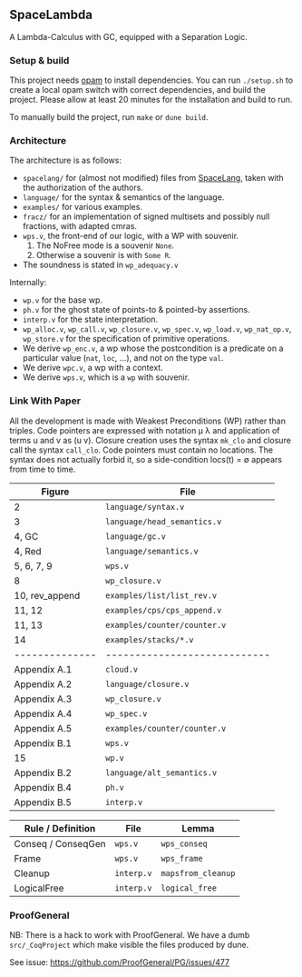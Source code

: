## SpaceLambda

A Lambda-Calculus with GC, equipped with a Separation Logic.

### Setup & build

This project needs [opam](https://opam.ocaml.org/doc/Install.html) to install dependencies.
You can run `./setup.sh` to create a local opam switch with correct
dependencies, and build the project.
Please allow at least 20 minutes for the installation and build to
run.

To manually build the project, run `make` or `dune build`.

### Architecture

The architecture is as follows:

* `spacelang/` for (almost not modified) files from
  [SpaceLang](https://gitlab.inria.fr/fpottier/diamonds/), taken with
  the authorization of the authors.
* `language/` for the syntax & semantics of the language.
* `examples/` for various examples.
* `fracz/` for an implementation of signed multisets and possibly
  null fractions, with adapted cmras.
* `wps.v`, the front-end of our logic, with a WP with souvenir.
  1. The NoFree mode is a souvenir `None`.
  2. Otherwise a souvenir is with `Some R`.
* The soundness is stated in `wp_adequacy.v`

Internally:
* `wp.v` for the base wp.
* `ph.v` for the ghost state of points-to & pointed-by assertions.
* `interp.v` for the state interpretation.
* `wp_alloc.v`, `wp_call.v`, `wp_closure.v`, `wp_spec.v`, `wp_load.v`,
  `wp_nat_op.v`, `wp_store.v` for the specification of
  primitive operations.
* We derive `wp_enc.v`, a wp whose the postcondition is a predicate
  on a particular value (`nat`, `loc`, ...), and not on the type
  `val`.
* We derive `wpc.v`, a wp with a context.
* We derive `wps.v`, which is a `wp` with souvenir.

### Link With Paper

All the development is made with Weakest Preconditions (WP) rather
than triples.
Code pointers are expressed with notation µ λ and application of terms
u and v as (u v).
Closure creation uses the syntax `mk_clo` and closure call the syntax
`call_clo`.
Code pointers must contain no locations. The syntax does not actually
forbid it, so a side-condition locs(t) = ∅ appears from time to time.

|Figure        |File                        |
|--------------|----------------------------|
|2             |`language/syntax.v`         |
|3             |`language/head_semantics.v` |
|4, GC         |`language/gc.v`             |
|4, Red        |`language/semantics.v`      |
|5, 6, 7, 9    |`wps.v`                     |
|8             |`wp_closure.v`              |
|10, rev_append|`examples/list/list_rev.v`  |
|11, 12        |`examples/cps/cps_append.v` |
|11, 13        |`examples/counter/counter.v`|
|14            |`examples/stacks/*.v`       |
|--------------|----------------------------|
|Appendix A.1  |`cloud.v`                   |
|Appendix A.2  |`language/closure.v`        |
|Appendix A.3  |`wp_closure.v`              |
|Appendix A.4  |`wp_spec.v`                 |
|Appendix A.5  |`examples/counter/counter.v`|
|Appendix B.1  |`wps.v`                     |
|15            |`wp.v`                      |
|Appendix B.2  |`language/alt_semantics.v`  |
|Appendix B.4  |`ph.v`                      |
|Appendix B.5  |`interp.v`                  |


|Rule / Definition |File      |Lemma             |
|------------------|----------|------------------|
|Conseq / ConseqGen|`wps.v`   |`wps_conseq`      |
|Frame             |`wps.v`   |`wps_frame`       |
|Cleanup           |`interp.v`|`mapsfrom_cleanup`|
|LogicalFree       |`interp.v`|`logical_free`    |

### ProofGeneral

NB: There is a hack to work with ProofGeneral.
We have a dumb `src/_CoqProject` which make visible the files
produced by dune.

See issue: https://github.com/ProofGeneral/PG/issues/477
